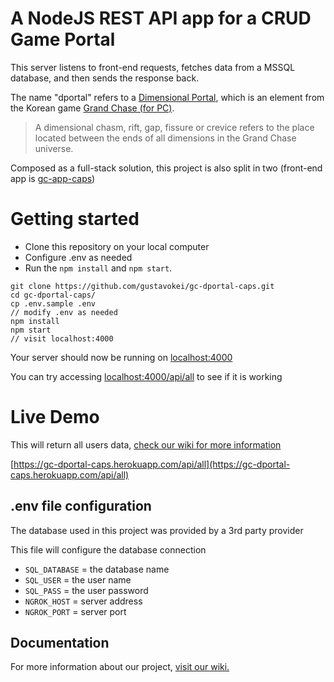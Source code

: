 # A NodeJS REST API app for a CRUD Game Portal

This server listens to front-end requests, fetches data from a MSSQL database, and then sends the response back.

The name "dportal" refers to a [Dimensional Portal](https://grandchase.fandom.com/wiki/Dimensional_Chasm), which is an element from the Korean game [Grand Chase (for PC)](https://grandchase.fandom.com/wiki/Grand_Chase_Wiki).

> A dimensional chasm, rift, gap, fissure or crevice refers to the place located between the ends of all dimensions in the Grand Chase universe.

Composed as a full-stack solution, this project is also split in two (front-end app is [gc-app-caps](https://github.com/gustavokei/gc-app-caps))

# Getting started

- Clone this repository on your local computer
- Configure .env as needed
- Run the `npm install` and `npm start`.

```
git clone https://github.com/gustavokei/gc-dportal-caps.git
cd gc-dportal-caps/
cp .env.sample .env
// modify .env as needed
npm install
npm start
// visit localhost:4000
```

Your server should now be running on [localhost:4000](http://localhost:4000/)

You can try accessing [localhost:4000/api/all](http://localhost:4000/api/all) to see if it is working

# Live Demo

This will return all users data, [check our wiki for more information](https://github.com/gustavokei/gc-dportal-caps/wiki)

[https://gc-dportal-caps.herokuapp.com/api/all](https://gc-dportal-caps.herokuapp.com/api/all)

## .env file configuration

The database used in this project was provided by a 3rd party provider

This file will configure the database connection

- `SQL_DATABASE` = the database name
- `SQL_USER` = the user name
- `SQL_PASS` = the user password
- `NGROK_HOST` = server address
- `NGROK_PORT` = server port

## Documentation

For more information about our project, [visit our wiki.](https://github.com/gustavokei/gc-dportal-caps/wiki)
